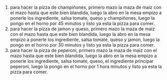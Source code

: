 1. para hacer la pizza de champiñones, primero mazo la maza de maiz con el mazo hasta que este bien blandida, luego la abro en la mesa empizo a ponerle los ingrediente, salsa tomate, queso y champiñones, luego la pongo en el horno por 45 minutos y listo ya esta la pizza para comer.
2. para hacer la pizza de jamon y queso, primero mazo la maza de maiz con el mazo hasta que este bien blandida, luego la abro en la mesa empizo a ponerle los ingrediente, salsa tomate, queso y jamon, luego la pongo en el horno por 30 minutos y listo ya esta la pizza para comer.
3. para hacer la pizza de peperoni, primero mazo la maza de maiz con el mazo hasta que este bien blandida, luego la abro en la mesa empizo a ponerle los ingrediente, salsa tomate, queso, el ingrediente principar peperoni, luego la pongo en el horno por 1 hora minutos y listo ya esta la pizza para comer.
